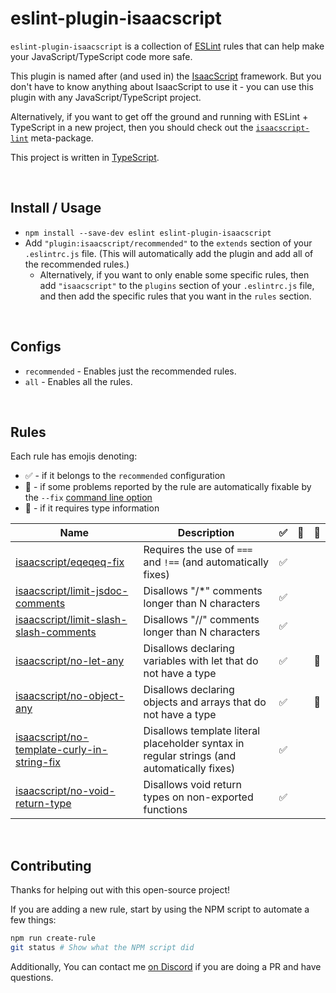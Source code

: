 # eslint-plugin-isaacscript

`eslint-plugin-isaacscript` is a collection of [ESLint](https://eslint.org/) rules that can help make your JavaScript/TypeScript code more safe.

This plugin is named after (and used in) the [IsaacScript](https://isaacscript.github.io/) framework. But you don't have to know anything about IsaacScript to use it - you can use this plugin with any JavaScript/TypeScript project.

Alternatively, if you want to get off the ground and running with ESLint + TypeScript in a new project, then you should check out the [`isaacscript-lint`](https://github.com/IsaacScript/isaacscript-lint) meta-package.

This project is written in [TypeScript](https://www.typescriptlang.org/).

<br>

## Install / Usage

- `npm install --save-dev eslint eslint-plugin-isaacscript`
- Add `"plugin:isaacscript/recommended"` to the `extends` section of your `.eslintrc.js` file. (This will automatically add the plugin and add all of the recommended rules.)
  - Alternatively, if you want to only enable some specific rules, then add `"isaacscript"` to the `plugins` section of your `.eslintrc.js` file, and then add the specific rules that you want in the `rules` section.

<br>

## Configs

- `recommended` - Enables just the recommended rules.
- `all` - Enables all the rules.

<br>

## Rules

Each rule has emojis denoting:

- :white_check_mark: - if it belongs to the `recommended` configuration
- :wrench: - if some problems reported by the rule are automatically fixable by the `--fix` [command line option](https://eslint.org/docs/user-guide/command-line-interface#fixing-problems)
- :thought_balloon: - if it requires type information

<!-- Do not manually modify RULES_TABLE section. Instead, run: npm run generate:rules-table -->
<!-- RULES_TABLE -->

| Name                                                                                         | Description                                                                                | :white_check_mark: | :wrench: | :thought_balloon: |
| -------------------------------------------------------------------------------------------- | ------------------------------------------------------------------------------------------ | ------------------ | -------- | ----------------- |
| [isaacscript/eqeqeq-fix](docs/rules/eqeqeq-fix.md)                                           | Requires the use of `===` and `!==` (and automatically fixes)                              | :white_check_mark: |          |                   |
| [isaacscript/limit-jsdoc-comments](docs/rules/limit-jsdoc-comments.md)                       | Disallows "/\*" comments longer than N characters                                          | :white_check_mark: |          |                   |
| [isaacscript/limit-slash-slash-comments](docs/rules/limit-slash-slash-comments.md)           | Disallows "//" comments longer than N characters                                           | :white_check_mark: |          |                   |
| [isaacscript/no-let-any](docs/rules/no-let-any.md)                                           | Disallows declaring variables with let that do not have a type                             | :white_check_mark: |          | :thought_balloon: |
| [isaacscript/no-object-any](docs/rules/no-object-any.md)                                     | Disallows declaring objects and arrays that do not have a type                             | :white_check_mark: |          | :thought_balloon: |
| [isaacscript/no-template-curly-in-string-fix](docs/rules/no-template-curly-in-string-fix.md) | Disallows template literal placeholder syntax in regular strings (and automatically fixes) | :white_check_mark: |          |                   |
| [isaacscript/no-void-return-type](docs/rules/no-void-return-type.md)                         | Disallows void return types on non-exported functions                                      | :white_check_mark: |          |                   |

<!-- /RULES_TABLE -->

<br>

## Contributing

Thanks for helping out with this open-source project!

If you are adding a new rule, start by using the NPM script to automate a few things:

```sh
npm run create-rule
git status # Show what the NPM script did
```

Additionally, You can contact me [on Discord](https://discord.gg/KapmKQ2gUD) if you are doing a PR and have questions.
